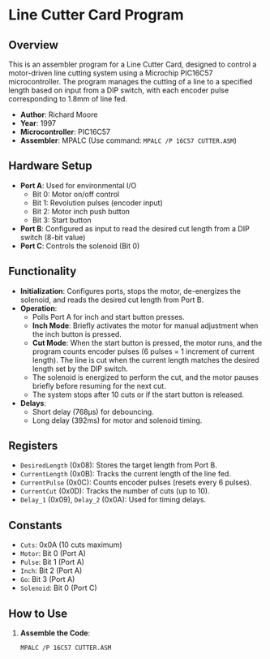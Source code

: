 # Line Cutter Card Program

## Overview
This is an assembler program for a Line Cutter Card, designed to control a motor-driven line cutting system using a Microchip PIC16C57 microcontroller. The program manages the cutting of a line to a specified length based on input from a DIP switch, with each encoder pulse corresponding to 1.8mm of line fed.

- **Author**: Richard Moore
- **Year**: 1997
- **Microcontroller**: PIC16C57
- **Assembler**: MPALC (Use command: `MPALC /P 16C57 CUTTER.ASM`)

## Hardware Setup
- **Port A**: Used for environmental I/O
  - Bit 0: Motor on/off control
  - Bit 1: Revolution pulses (encoder input)
  - Bit 2: Motor inch push button
  - Bit 3: Start button
- **Port B**: Configured as input to read the desired cut length from a DIP switch (8-bit value)
- **Port C**: Controls the solenoid (Bit 0)

## Functionality
- **Initialization**: Configures ports, stops the motor, de-energizes the solenoid, and reads the desired cut length from Port B.
- **Operation**:
  - Polls Port A for inch and start button presses.
  - **Inch Mode**: Briefly activates the motor for manual adjustment when the inch button is pressed.
  - **Cut Mode**: When the start button is pressed, the motor runs, and the program counts encoder pulses (6 pulses = 1 increment of current length). The line is cut when the current length matches the desired length set by the DIP switch.
  - The solenoid is energized to perform the cut, and the motor pauses briefly before resuming for the next cut.
  - The system stops after 10 cuts or if the start button is released.
- **Delays**:
  - Short delay (768µs) for debouncing.
  - Long delay (392ms) for motor and solenoid timing.

## Registers
- `DesiredLength` (0x08): Stores the target length from Port B.
- `CurrentLength` (0x0B): Tracks the current length of the line fed.
- `CurrentPulse` (0x0C): Counts encoder pulses (resets every 6 pulses).
- `CurrentCut` (0x0D): Tracks the number of cuts (up to 10).
- `Delay_1` (0x09), `Delay_2` (0x0A): Used for timing delays.

## Constants
- `Cuts`: 0x0A (10 cuts maximum)
- `Motor`: Bit 0 (Port A)
- `Pulse`: Bit 1 (Port A)
- `Inch`: Bit 2 (Port A)
- `Go`: Bit 3 (Port A)
- `Solenoid`: Bit 0 (Port C)

## How to Use
1. **Assemble the Code**:
   ```bash
   MPALC /P 16C57 CUTTER.ASM

